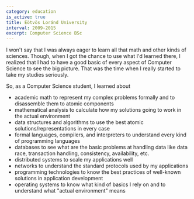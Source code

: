 ```yaml
---
category: education
is_active: true
title: Eötvös Loránd University
interval: 2009-2015
excerpt: Computer Science BSc
---
```

I won't say that I was always eager to learn all that math and other kinds of sciences. Though, when I got the chance to use what I'd learned there, I realized that I had to have a good basic of every aspect of Computer Science to see the big picture. That was the time when I really started to take my studies seriously.

So, as a Computer Science student, I learned about
* academic math to represent my complex problems formally and to disassemble them to atomic components
* mathematical analysis to calculate how my solutions going to work in the actual environment
* data structures and algorithms to use the best atomic solutions/representations in every case
* formal languages, compilers, and interpreters to understand every kind of programming languages
* databases to see what are the basic problems at handling data like data race, transaction handling, consistency, availability, etc.
* distributed systems to scale my applications well
* networks to understand the standard protocols used by my applications
* programming technologies to know the best practices of well-known solutions in application development
* operating systems to know what kind of basics I rely on and to understand what "actual environment" means
